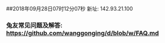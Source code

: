 ##2018年09月28日07时12分07秒 新址: 142.93.21.100
### 兔友常见问题及解答: https://github.com/wanggonging/d/blob/w/FAQ.md
